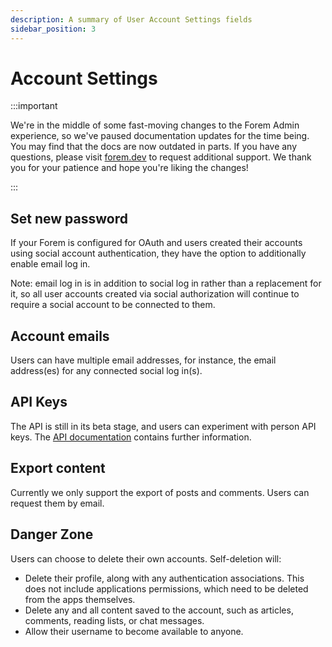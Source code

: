 ```yaml
---
description: A summary of User Account Settings fields
sidebar_position: 3
---
```


# Account Settings

:::important

We're in the middle of some fast-moving changes to the Forem Admin experience, so we've paused documentation updates for the time being. You may find that the docs are now outdated in parts. If you have any questions, please visit [forem.dev](https://forem.dev) to request additional support. We thank you for your patience and hope you're liking the changes!

:::

## Set new password

If your Forem is configured for OAuth and users created their accounts using social account authentication, they have the option to additionally enable email log in.

Note: email log in is in addition to social log in rather than a replacement for it, so all user accounts created via social authorization will continue to require a social account to be connected to them.

## Account emails

Users can have multiple email addresses, for instance, the email address(es) for any connected social log in(s).

## API Keys

The API is still in its beta stage, and users can experiment with person API keys. The [API documentation](https://docs.forem.com/api) contains further information.

## Export content

Currently we only support the export of posts and comments. Users can request them by email.

## Danger Zone

Users can choose to delete their own accounts. Self-deletion will:

- Delete their profile, along with any authentication associations. This does not include applications permissions, which need to be deleted from the apps themselves.
- Delete any and all content saved to the account, such as articles, comments, reading lists, or chat messages.
- Allow their username to become available to anyone.

